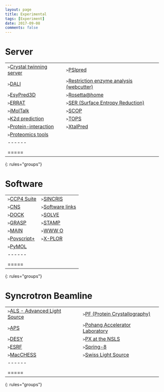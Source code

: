 ```yaml
---
layout: page
title: Experimental
tags: [Experiment]
date: 2017-09-08
comments: false
---
```


# Server

|  |  |
|:--------|:-------|
| <kbd>></kbd><a href="http://www.doe-mbi.ucla.edu/Services/Twinning/">Crystal twinning server </a> | <kbd>></kbd><a href="http://bioinf.cs.ucl.ac.uk/psipred/">PSIpred </a> |
| <kbd>></kbd><a href="http://www.ebi.ac.uk/msd-srv/ssm/">DALI </a> | <kbd>></kbd><a href="http://rna.lundberg.gu.se/cutter2/">Restriction enzyme analysis (webcutter) </a> |
| <kbd>></kbd><a href="http://www.unamur.be/sciences/biologie/urbm/bioinfo/esypred/">EsyPred3D </a> | <kbd>></kbd><a href="http://boinc.bakerlab.org/rosetta/">Rosetta@home </a> |
| <kbd>></kbd><a href="http://www.doe-mbi.ucla.edu/Services/ERRATv2/">ERRAT </a> | <kbd>></kbd><a href="http://services.mbi.ucla.edu/SER/">SER (Surface Entropy Reduction) </a> |
| <kbd>></kbd><a href="https://i.moltalk.org/">iMolTalk </a> | <kbd>></kbd><a href="http://scop.berkeley.edu/">SCOP </a> |
| <kbd>></kbd><a href="http://www.bork.embl.de/~andrade/k2d/">K2d prediction </a> | <kbd>></kbd><a href="http://tops.ebi.ac.uk/tops">TOPS </a> |
| <kbd>></kbd><a href="http://curie.utmb.edu/prosurf.html">Protein-interaction </a> | <kbd>></kbd><a href="http://ffas.burnham.org/XtalPred-cgi/xtal.pl">XtalPred </a> |
| <kbd>></kbd><a href="https://www.expasy.org/tools/">Proteomics tools </a> | |
|------
|  |  |
|=====
{: rules="groups"}

# Software

|  |  |
|:--------|:-------|
| <kbd>></kbd><a href="http://www.stfc.ac.uk/">CCP4 Suite </a> | <kbd>></kbd><a href="http://ww1.iucr.org/sincris-top/">SINCRIS </a> |
| <kbd>></kbd><a href="http://cns-online.org/v1.3/">CNS </a> | <kbd>></kbd><a href="http://www.doe-mbi.ucla.edu/People/Software/">Software links </a> |
| <kbd>></kbd><a href="http://dock.compbio.ucsf.edu/">DOCK </a> | <kbd>></kbd><a href="http://www.lanl.gov/errors/system-notification.php">SOLVE </a> |
| <kbd>></kbd><a href="http://grasping.cs.columbia.edu/">GRASP </a> | <kbd>></kbd><a href="http://kiwi.cs.dal.ca/Software/STAMP">STAMP </a> |
| <kbd>></kbd><a href="http://www-bmb.ijs.si/doc/">MAIN </a> | <kbd>></kbd><a href="http://www.bioc.rice.edu/~mscates/O-stuff.html">WWW O </a> |
| <kbd>></kbd><a href="http://structure.usc.edu/povscript/">Povscript+ </a> | <kbd>></kbd><a href="http://www.csb.yale.edu/userguides/datamanip/xplor/xplor_descrip.html">X-PLOR </a> |
| <kbd>></kbd><a href="https://pymol.org/2/">PyMOL </a> | |
|------
|  |  |
|=====
{: rules="groups"}

# Syncrotron Beamline

|  |  |
|:--------|:-------|
| <kbd>></kbd><a href="http://als.lbl.gov/">ALS - Advanced Light Source </a> | <kbd>></kbd><a href="http://pfweis.kek.jp/~protein/index_eng.html">PF (Protein Crystallography) </a> |
| <kbd>></kbd><a href="http://www.anl.gov/">APS </a> | <kbd>></kbd><a href="http://pal.postech.ac.kr/">Pohang Accelerator Laboratory </a> |
| <kbd>></kbd><a href="https://www.embl-hamburg.de/">DESY </a> | <kbd>></kbd><a href="https://www.bnl.gov/ps/nsls2/about-NSLS-II.php">PX at the NSLS </a> |
| <kbd>></kbd><a href="https://www.embl.fr/">ESRF </a> | <kbd>></kbd><a href="http://www.spring8.or.jp/en/">Spring-8 </a> |
| <kbd>></kbd><a href="https://www.chess.cornell.edu/macchess">MacCHESS </a> | <kbd>></kbd><a href="https://www.psi.ch/sls/">Swiss Light Source </a> |
|------
|  |  |
|=====
{: rules="groups"}
